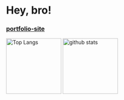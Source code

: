 # Hey, bro!
<h3><a href="https://kamaaki.github.io/portfolio">portfolio-site</a></h3>

<p align="left"> 
  <img alt="Top Langs" height="150px" src="https://github-readme-stats.vercel.app/api/top-langs/?username=kamaaki&layout=compact&show_icons=true&theme=vue-dark" />
  <img alt="github stats" height="150px" src="https://github-readme-stats.vercel.app/api?username=kamaaki&theme=vue-dark&show_icons=ture" />
</p>
